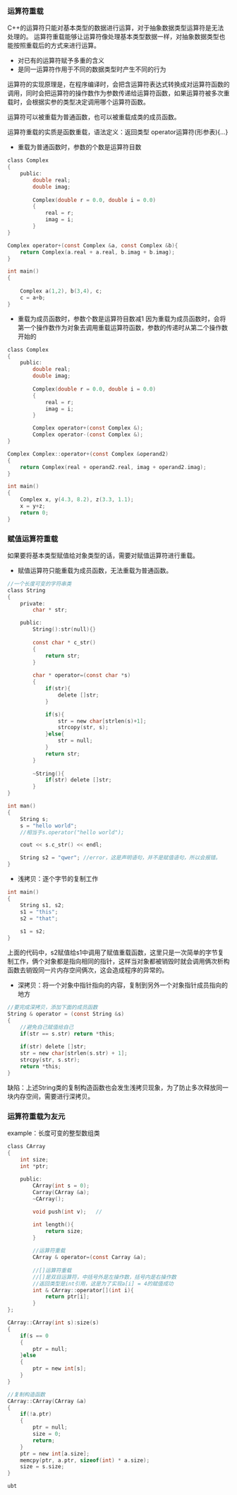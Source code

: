### 运算符重载
C++的运算符只能对基本类型的数据进行运算，对于抽象数据类型运算符是无法处理的。
运算符重载能够让运算符像处理基本类型数据一样，对抽象数据类型也能按照重载后的方式来进行运算。

- 对已有的运算符赋予多重的含义
- 是同一运算符作用于不同的数据类型时产生不同的行为

运算符的实现原理是，在程序编译时，会把含运算符表达式转换成对运算符函数的调用，同时会把运算符的操作数作为参数传递给运算符函数，如果运算符被多次重载时，会根据实参的类型决定调用哪个运算符函数。

运算符可以被重载为普通函数，也可以被重载成类的成员函数。

运算符重载的实质是函数重载，语法定义：返回类型 operator运算符(形参表){...}

- 重载为普通函数时，参数的个数是运算符目数
```c
class Complex
{
    public:
        double real;
        double imag;
    
        Complex(double r = 0.0, double i = 0.0)
        {
            real = r;
            imag = i;            
        }
}

Complex operator+(const Complex &a, const Complex &b){
    return Complex(a.real + a.real, b.imag + b.imag);
}

int main()
{
    
    Complex a(1,2), b(3,4), c;
    c = a+b;
}
```
- 重载为成员函数时，参数个数是运算符目数减1
因为重载为成员函数时，会将第一个操作数作为对象去调用重载运算符函数，参数的传递时从第二个操作数开始的
```c
class Complex
{
    public:
        double real;
        double imag;
    
        Complex(double r = 0.0, double i = 0.0)
        {
            real = r;
            imag = i;            
        }

        Complex operator+(const Complex &);
        Complex operator-(const Complex &);
}

Complex Complex::operator+(const Complex &operand2)
{
    return Complex(real + operand2.real, imag + operand2.imag);
}

int main()
{
    Complex x, y(4.3, 8.2), z(3.3, 1.1);
    x = y+z;
    return 0;
}
```


### 赋值运算符重载
如果要将基本类型赋值给对象类型的话，需要对赋值运算符进行重载。

- 赋值运算符只能重载为成员函数，无法重载为普通函数。
```c
//一个长度可变的字符串类
class String
{
    private:
        char * str;

    public:
        String():str(null){}
   
        const char * c_str()
        {
            return str;
        }
   
        char * operator=(const char *s)
        {
            if(str){
                delete []str;
            }

            if(s){
                str = new char[strlen(s)+1];
                strcopy(str, s);
            }else{
                str = null;
            }
            return str;
        }
        
        ~String(){
            if(str) delete []str;
        }
}

int man()
{
    String s;
    s = "hello world";
    //相当于s.operator("hello world");

    cout << s.c_str() << endl;

    String s2 = "qwer"; //error，这是声明语句，并不是赋值语句，所以会报错。
}
```

- 浅拷贝：逐个字节的复制工作
```c
int main()
{
    String s1, s2;
    s1 = "this";
    s2 = "that";
        
    s1 = s2;
}
```
上面的代码中，s2赋值给s1中调用了赋值重载函数，这里只是一次简单的字节复制工作，俩个对象都是指向相同的指针，这样当对象都被销毁时就会调用俩次析构函数去销毁同一片内存空间俩次，这会造成程序的异常的。

- 深拷贝：将一个对象中指针指向的内容，复制到另外一个对象指针成员指向的地方
```c
//要完成深拷贝，添加下面的成员函数
String & operator = (const String &s)
{
    //避免自己赋值给自己
    if(str == s.str) return *this;
    
    if(str) delete []str;
    str = new char[strlen(s.str) + 1];
    strcpy(str, s.str);
    return *this;
}
```

缺陷：上述String类的复制构造函数也会发生浅拷贝现象，为了防止多次释放同一块内存空间，需要进行深拷贝。

### 运算符重载为友元


example：长度可变的整型数组类
```c
class CArray
{
	int size;
	int *ptr;
	
	public:
		CArray(int s = 0);
		Carray(CArray &a);
		~CArray();

		void push(int v);	//

		int length(){
			return size;
		}
		
		//运算符重载
		CArray & operator=(const Carray &a);
		
		//[]运算符重载
		//[]是双目运算符，中括号外是左操作数，括号内是右操作数
		//返回类型是int引用，这是为了实现a[i] = 4的赋值成功
		int & CArray::operator[](int i){
			return ptr[i];
		}
};

CArray::CArray(int s):size(s)
{
	if(s == 0
	{
		ptr = null;
	}else
	{
		ptr = new int[s];
	}
}

//复制构造函数
CArray::CArray(CArray &a)
{
	if(!a.ptr)
	{
		ptr = null;
		size = 0;
		return;
	}
	ptr = new int[a.size];
	memcpy(ptr, a.ptr, sizeof(int) * a.size);
	size = s.size;
}

ubt 
```